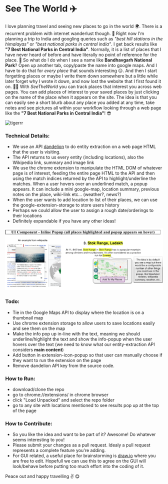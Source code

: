 # See The World :airplane:

I love planning travel and seeing new places to go in the world :earth_africa:. There is a recurrent problem with internet wanderlust though. :grimacing: Right now I'm planning a trip to India and googling queries such as *"best hill stations in the himalayas"* or *"best national parks in central india"*. I get back results like **"7 Best National Parks in Central India"**. Normally, it is a list of places that I have never heard of before and have literally no point of reference for the place. :hear_no_evil: So what do I do when I see a name like **Bandhavgarh National Park**? Open up another tab, copy/paste the name into google maps. And I have to do that for *every place* that sounds interesting :expressionless:. And then I start forgetting places or maybe I write them down somewhere but a little while later forget why I wrote it down, and now lost the website that I first found it on. :man_facepalming: With *SeeTheWorld* you can track places that interest you across web pages. You can add places of interest to your saved places by just clicking on the name of the place when it appears on the site. The idea is that you can easily see a short blurb about any place you added at any time, take notes and see pictures all within your workflow looking through a web page like the **"7 Best National Parks in Central India"**! :sunglasses:

![tigerrr](https://travel-blog.waytoindia.com/wp-content/uploads/Kanger-Ghati-National-Park.jpg)

### Technical Details:
- We use an API [dandelion](https://dandelion.eu/docs/api/datatxt/nex/v1/) to do entity extraction on a web page HTML that the user is visiting.
- The API returns to us every entity (including locations), also the Wikipedia link, summary and image link
- We use the chrome extension to manipulate the HTML DOM of whatever page is of interest, feeding the entire page HTML to the API and then using the match indices returned by the API to highlight/underline the matches. When a user hovers over an underlined match, a popup appears. It can include a mini google-map, location summary, previous notes on the place, wiki-link etc... (weather?, news?)
- When the user wants to add location to list of their places, we can use the google-extension-storage to store users history
- Perhaps we could allow the user to assign a rough date/orderings to their locations
- Definitely expandable if you have any other ideas!


![example screenshot](assets/readme_example.png)

### Todo:
- Tie in the Google Maps API to display where the location is on a thumbnail map
- Use chrome extension storage to allow users to save locations easily and see them on the map
- Make the info pop up in-line with the text, meaning we should underline/highlight the text and show the info-popup when the user hovers over the text (we need to know what our entity-extraction API considers **main content**)
- Add button in extension-icon-popup so that user can manually choose if they want to run the extension on the page
- Remove dandelion API key from the source code.

### How to Run:
- download/clone the repo
- go to chrome://extensions/ in chrome browser
- click "Load Unpacked" and select the repo folder
- go to any site with locations mentioned to see results pop up at the top of the page

### How to Contribute:
- So you like the idea and want to be part of it? Awesome! Do whatever seems interesting to you!
- Please submit your changes as a pull request. Idealy a pull request represents a complete feature you're adding.
- For GUI related, a useful place for brainstorming is [draw.io](https://drive.google.com/file/d/1-qyOF1iSzyxsx16Yxgx-hzV8WLq0Mt1d/view?usp=sharing) where you are free to edit. Hopefull we can use this to agree on the GUI will look/behave before putting too much effort into the coding of it.

Peace out and happy travelling :v: :yum:
